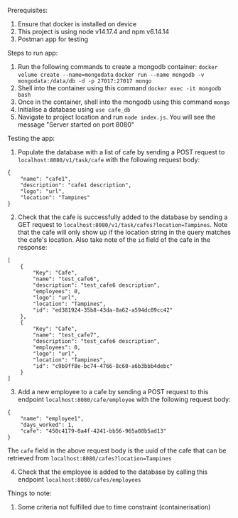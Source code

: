 Prerequisites:
1. Ensure that docker is installed on device
2. This project is using node v14.17.4 and npm v6.14.14
3. Postman app for testing

Steps to run app:
1. Run the following commands to create a mongodb container:
`docker volume create --name=mongodata`
`docker run --name mongodb -v mongodata:/data/db -d -p 27017:27017 mongo`
2. Shell into the container using this command `docker exec -it mongodb bash`
3. Once in the container, shell into the mongodb using this command `mongo`
4. Initialise a database using `use cafe_db`
5. Navigate to project location and run `node index.js`. You will see the message "Server started on port 8080"

Testing the app:
1. Populate the database with a list of cafe by sending a POST request to `localhost:8080/v1/task/cafe` with the following request body:
```
{
    "name": "cafe1",
    "description": "cafe1 description",
    "logo": "url",
    "location": "Tampines"
}
```

2. Check that the cafe is successfully added to the database by sending a GET request to `localhost:8080/v1/task/cafes?location=Tampines`. Note that the cafe will only show up if the location string in the query matches the cafe's location. Also take note of the `id` field of the cafe in the response:
```
[
    {
        "Key": "Cafe",
        "name": "test_cafe6",
        "description": "test_cafe6 description",
        "employees": 0,
        "logo": "url",
        "location": "Tampines",
        "id": "ed381924-35b8-43da-8a62-a594dc09cc42"
    },
    {
        "Key": "Cafe",
        "name": "test_cafe7",
        "description": "test_cafe6 description",
        "employees": 0,
        "logo": "url",
        "location": "Tampines",
        "id": "c9b9ff8e-bc74-4766-8c60-a6b3bbb4debc"
    }
]
```

3. Add a new employee to a cafe by sending a POST request to this endpoint `localhost:8080/cafe/employee` with the following request body:
```
{
    "name": "employee1",
    "days_worked": 1,
    "cafe": "450c4179-0a4f-4241-bb56-965a88b5ad13"
}

```
The `cafe` field in the above request body is the uuid of the cafe that can be retrieved from `localhost:8080/cafes?location=Tampines`

4. Check that the employee is added to the database by calling this endpoint `localhost:8080/cafes/employees`


Things to note:
1. Some criteria not fulfilled due to time constraint (containerisation)